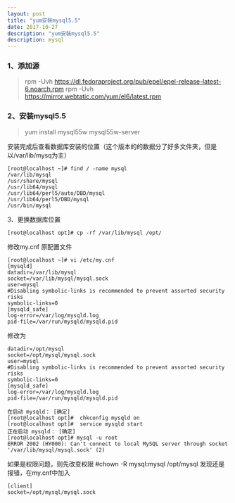 ```yaml
---
layout: post
title: "yum安裝mysql5.5"
date: 2017-10-27 
description: "yum安裝mysql5.5"
description: mysql
--- 
```


  

### 1、添加源
> rpm -Uvh https://dl.fedoraproject.org/pub/epel/epel-release-latest-6.noarch.rpm
rpm -Uvh https://mirror.webtatic.com/yum/el6/latest.rpm
 
### 2、安装mysql5.5
> yum install mysql55w mysql55w-server
 
安装完成后查看数据库安装的位置（这个版本的的数据分了好多文件夹，但是以/var/lib/mysq为主）
```shell
[root@localhost ~]# find / -name mysql
/var/lib/mysql
/usr/share/mysql
/usr/lib64/mysql
/usr/lib64/perl5/auto/DBD/mysql
/usr/lib64/perl5/DBD/mysql
/usr/bin/mysql
```

3、更换数据库位置
```shell
[root@localhost opt]# cp -rf /var/lib/mysql /opt/
```
修改my.cnf
原配置文件

```shell
[root@localhost ~]# vi /etc/my.cnf 
[mysqld]
datadir=/var/lib/mysql
socket=/var/lib/mysql/mysql.sock
user=mysql
#Disabling symbolic-links is recommended to prevent assorted security risks
symbolic-links=0
[mysqld_safe]
log-error=/var/log/mysqld.log
pid-file=/var/run/mysqld/mysqld.pid
```
修改为
```shell
datadir=/opt/mysql
socket=/opt/mysql/mysql.sock
user=mysql
#Disabling symbolic-links is recommended to prevent assorted security risks
symbolic-links=0
[mysqld_safe]
log-error=/var/log/mysqld.log
pid-file=/var/run/mysqld/mysqld.pid
```

```shell
在启动 mysqld： [确定]
[root@localhost opt]#  chkconfig mysqld on
[root@localhost opt]#  service mysqld start
正在启动 mysqld： [确定]
[root@localhost opt]# mysql -u root
ERROR 2002 (HY000): Can't connect to local MySQL server through socket '/var/lib/mysql/mysql.sock' (2)
```
如果是权限问题，则先改变权限 #chown -R mysql:mysql /opt/mysql
发现还是报错，在my.cnf中加入
```shell
[client]
socket=/opt/mysql/mysql.sock
```